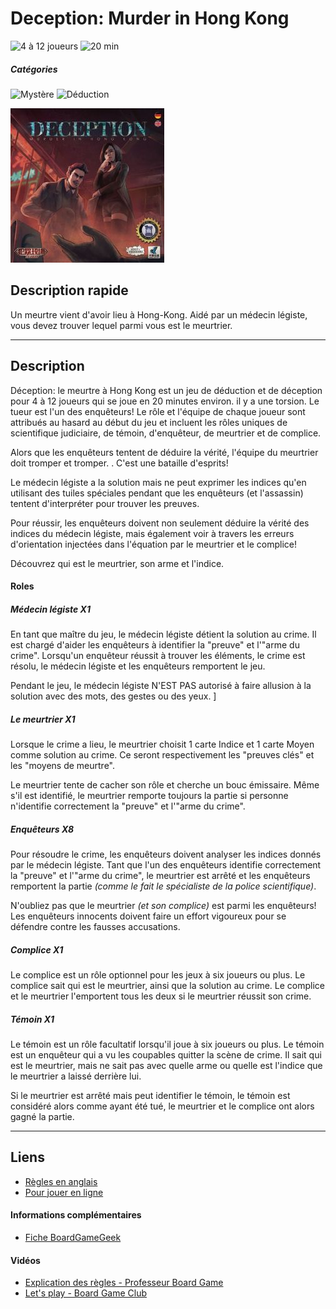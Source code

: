 # Deception: Murder in Hong Kong

![4 à 12 joueurs](https://img.shields.io/badge/-4%20à%2012%20joueurs%20-%23444444)
![20 min](https://img.shields.io/badge/-20%20min%20-%23444444)

##### Catégories
![Mystère](https://img.shields.io/badge/-Mystère-%23444444)
![Déduction](https://img.shields.io/badge/-Déduction-%23444444)

![](img/deception.jpg)

## Description rapide
Un meurtre vient d'avoir lieu à Hong-Kong. Aidé par un médecin légiste, vous devez trouver lequel parmi vous est le meurtrier.

---

## Description 
Déception: le meurtre à Hong Kong est un jeu de déduction et de déception pour 4 à 12 joueurs qui se joue en 20 minutes environ. il y a une torsion. Le tueur est l'un des enquêteurs! Le rôle et l'équipe de chaque joueur sont attribués au hasard au début du jeu et incluent les rôles uniques de scientifique judiciaire, de témoin, d'enquêteur, de meurtrier et de complice.

Alors que les enquêteurs tentent de déduire la vérité, l'équipe du meurtrier doit tromper et tromper. . C'est une bataille d'esprits!

Le médecin légiste a la solution mais ne peut exprimer les indices qu'en utilisant des tuiles spéciales pendant que les enquêteurs (et l'assassin) tentent d'interpréter pour trouver les preuves.

Pour réussir, les enquêteurs doivent non seulement déduire la vérité des indices du médecin légiste, mais également voir à travers les erreurs d'orientation injectées dans l'équation par le meurtrier et le complice!

Découvrez qui est le meurtrier, son arme et l'indice.

#### Roles
##### Médecin légiste X1
En tant que maître du jeu, le médecin légiste détient la solution au crime. Il est chargé d'aider les enquêteurs à identifier la "preuve" et l'"arme du crime". Lorsqu'un enquêteur réussit à trouver les éléments, le crime est résolu, le médecin légiste et les enquêteurs remportent le jeu.

Pendant le jeu, le médecin légiste N'EST PAS autorisé à faire allusion à la solution avec des mots, des gestes ou des yeux. ] 

##### Le meurtrier X1

Lorsque le crime a lieu, le meurtrier choisit 1 carte Indice et 1 carte Moyen comme solution au crime. Ce seront respectivement les "preuves clés" et les "moyens de meurtre".

Le meurtrier tente de cacher son rôle et cherche un bouc émissaire. Même s'il est identifié, le meurtrier remporte toujours la partie si personne n'identifie correctement la "preuve" et l'"arme du crime".

##### Enquêteurs X8
Pour résoudre le crime, les enquêteurs doivent analyser les indices donnés par le médecin légiste. Tant que l'un des enquêteurs identifie correctement la "preuve" et l'"arme du crime", le meurtrier est arrêté et les enquêteurs remportent la partie *(comme le fait le spécialiste de la police scientifique)*.

N'oubliez pas que le meurtrier *(et son complice)* est parmi les enquêteurs! Les enquêteurs innocents doivent faire un effort vigoureux pour se défendre contre les fausses accusations.

##### Complice X1
Le complice est un rôle optionnel pour les jeux à six joueurs ou plus. Le complice sait qui est le meurtrier, ainsi que la solution au crime. Le complice et le meurtrier l'emportent tous les deux si le meurtrier réussit son crime.

##### Témoin X1
Le témoin est un rôle facultatif lorsqu'il joue à six joueurs ou plus. Le témoin est un enquêteur qui a vu les coupables quitter la scène de crime. Il sait qui est le meurtrier, mais ne sait pas avec quelle arme ou quelle est l'indice que le meurtrier a laissé derrière lui.

Si le meurtrier est arrêté mais peut identifier le témoin, le témoin est considéré alors comme ayant été tué, le meurtrier et le complice ont alors gagné la partie.

---

## Liens
- [Règles en anglais](https://www.ultraboardgames.com/deception-murder-in-hong-kong/game-rules.php)
- [Pour jouer en ligne](https://krimi.ludoratory.com)

#### Informations complémentaires
- [Fiche BoardGameGeek](https://boardgamegeek.com/boardgame/156129/deception-murder-hong-kong)

#### Vidéos
- [Explication des règles - Professeur Board Game](https://www.youtube.com/watch?v=tctqVm2XJF8)
- [Let's play - Board Game Club](https://www.youtube.com/watch?v=BTLJnL9bH4E)

